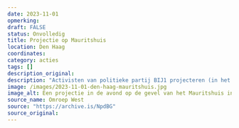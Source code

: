 ```yaml
---
date: 2023-11-01
opmerking: 
draft: FALSE
status: Onvolledig
title: Projectie op Mauritshuis
location: Den Haag
coordinates: 
category: acties
tags: []
description_original: 
description: "Activisten van politieke partij BIJ1 projecteren (in het Engels) de boodschap: 'Van de rivier tot aan de zee, Palestina zal vrij zijn' op het Mauritshuis in Den Haag. "
image: /images/2023-11-01-den-haag-mauritshuis.jpg
image_alt: Een projectie in de avond op de gevel van het Mauritshuis in Den Haag. De geprojecteerde tekst is 'from the river to the sea, Palestine will be free'.
source_name: Omroep West
source: "https://archive.is/NpdBG"
source_original: 
---
```

